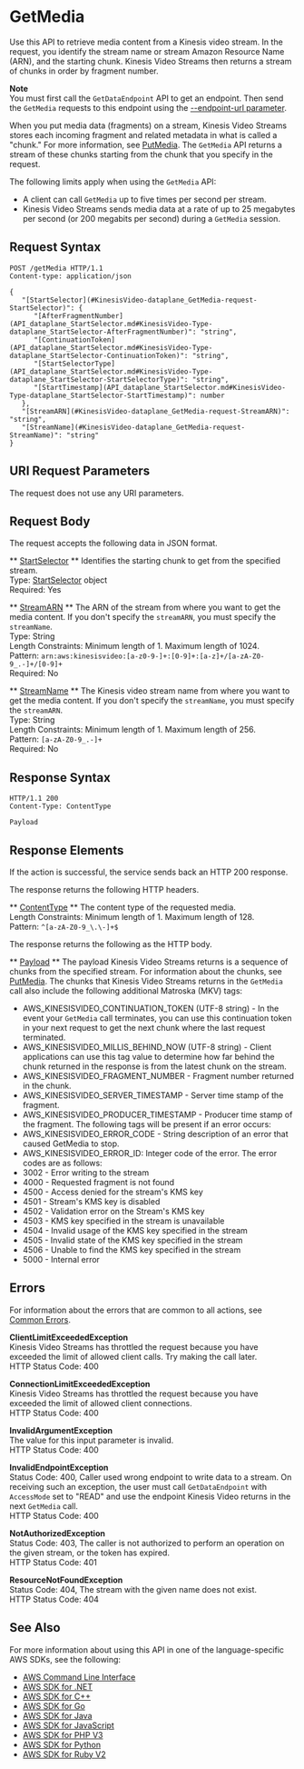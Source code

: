 # GetMedia<a name="API_dataplane_GetMedia"></a>

 Use this API to retrieve media content from a Kinesis video stream\. In the request, you identify the stream name or stream Amazon Resource Name \(ARN\), and the starting chunk\. Kinesis Video Streams then returns a stream of chunks in order by fragment number\.

**Note**  
You must first call the `GetDataEndpoint` API to get an endpoint\. Then send the `GetMedia` requests to this endpoint using the [\-\-endpoint\-url parameter](https://docs.aws.amazon.com/cli/latest/reference/)\. 

When you put media data \(fragments\) on a stream, Kinesis Video Streams stores each incoming fragment and related metadata in what is called a "chunk\." For more information, see [PutMedia](API_dataplane_PutMedia.md)\. The `GetMedia` API returns a stream of these chunks starting from the chunk that you specify in the request\. 

The following limits apply when using the `GetMedia` API:
+ A client can call `GetMedia` up to five times per second per stream\. 
+ Kinesis Video Streams sends media data at a rate of up to 25 megabytes per second \(or 200 megabits per second\) during a `GetMedia` session\. 

## Request Syntax<a name="API_dataplane_GetMedia_RequestSyntax"></a>

```
POST /getMedia HTTP/1.1
Content-type: application/json

{
   "[StartSelector](#KinesisVideo-dataplane_GetMedia-request-StartSelector)": { 
      "[AfterFragmentNumber](API_dataplane_StartSelector.md#KinesisVideo-Type-dataplane_StartSelector-AfterFragmentNumber)": "string",
      "[ContinuationToken](API_dataplane_StartSelector.md#KinesisVideo-Type-dataplane_StartSelector-ContinuationToken)": "string",
      "[StartSelectorType](API_dataplane_StartSelector.md#KinesisVideo-Type-dataplane_StartSelector-StartSelectorType)": "string",
      "[StartTimestamp](API_dataplane_StartSelector.md#KinesisVideo-Type-dataplane_StartSelector-StartTimestamp)": number
   },
   "[StreamARN](#KinesisVideo-dataplane_GetMedia-request-StreamARN)": "string",
   "[StreamName](#KinesisVideo-dataplane_GetMedia-request-StreamName)": "string"
}
```

## URI Request Parameters<a name="API_dataplane_GetMedia_RequestParameters"></a>

The request does not use any URI parameters\.

## Request Body<a name="API_dataplane_GetMedia_RequestBody"></a>

The request accepts the following data in JSON format\.

 ** [StartSelector](#API_dataplane_GetMedia_RequestSyntax) **   <a name="KinesisVideo-dataplane_GetMedia-request-StartSelector"></a>
Identifies the starting chunk to get from the specified stream\.   
Type: [StartSelector](API_dataplane_StartSelector.md) object  
Required: Yes

 ** [StreamARN](#API_dataplane_GetMedia_RequestSyntax) **   <a name="KinesisVideo-dataplane_GetMedia-request-StreamARN"></a>
The ARN of the stream from where you want to get the media content\. If you don't specify the `streamARN`, you must specify the `streamName`\.  
Type: String  
Length Constraints: Minimum length of 1\. Maximum length of 1024\.  
Pattern: `arn:aws:kinesisvideo:[a-z0-9-]+:[0-9]+:[a-z]+/[a-zA-Z0-9_.-]+/[0-9]+`   
Required: No

 ** [StreamName](#API_dataplane_GetMedia_RequestSyntax) **   <a name="KinesisVideo-dataplane_GetMedia-request-StreamName"></a>
The Kinesis video stream name from where you want to get the media content\. If you don't specify the `streamName`, you must specify the `streamARN`\.  
Type: String  
Length Constraints: Minimum length of 1\. Maximum length of 256\.  
Pattern: `[a-zA-Z0-9_.-]+`   
Required: No

## Response Syntax<a name="API_dataplane_GetMedia_ResponseSyntax"></a>

```
HTTP/1.1 200
Content-Type: ContentType

Payload
```

## Response Elements<a name="API_dataplane_GetMedia_ResponseElements"></a>

If the action is successful, the service sends back an HTTP 200 response\.

The response returns the following HTTP headers\.

 ** [ContentType](#API_dataplane_GetMedia_ResponseSyntax) **   <a name="KinesisVideo-dataplane_GetMedia-response-ContentType"></a>
The content type of the requested media\.  
Length Constraints: Minimum length of 1\. Maximum length of 128\.  
Pattern: `^[a-zA-Z0-9_\.\-]+$` 

The response returns the following as the HTTP body\.

 ** [Payload](#API_dataplane_GetMedia_ResponseSyntax) **   <a name="KinesisVideo-dataplane_GetMedia-response-Payload"></a>
 The payload Kinesis Video Streams returns is a sequence of chunks from the specified stream\. For information about the chunks, see [PutMedia](API_dataplane_PutMedia.md)\. The chunks that Kinesis Video Streams returns in the `GetMedia` call also include the following additional Matroska \(MKV\) tags:   
+ AWS\_KINESISVIDEO\_CONTINUATION\_TOKEN \(UTF\-8 string\) \- In the event your `GetMedia` call terminates, you can use this continuation token in your next request to get the next chunk where the last request terminated\.
+ AWS\_KINESISVIDEO\_MILLIS\_BEHIND\_NOW \(UTF\-8 string\) \- Client applications can use this tag value to determine how far behind the chunk returned in the response is from the latest chunk on the stream\. 
+ AWS\_KINESISVIDEO\_FRAGMENT\_NUMBER \- Fragment number returned in the chunk\.
+ AWS\_KINESISVIDEO\_SERVER\_TIMESTAMP \- Server time stamp of the fragment\.
+ AWS\_KINESISVIDEO\_PRODUCER\_TIMESTAMP \- Producer time stamp of the fragment\.
The following tags will be present if an error occurs:  
+ AWS\_KINESISVIDEO\_ERROR\_CODE \- String description of an error that caused GetMedia to stop\.
+ AWS\_KINESISVIDEO\_ERROR\_ID: Integer code of the error\.
The error codes are as follows:  
+ 3002 \- Error writing to the stream
+ 4000 \- Requested fragment is not found
+ 4500 \- Access denied for the stream's KMS key
+ 4501 \- Stream's KMS key is disabled
+ 4502 \- Validation error on the Stream's KMS key
+ 4503 \- KMS key specified in the stream is unavailable
+ 4504 \- Invalid usage of the KMS key specified in the stream
+ 4505 \- Invalid state of the KMS key specified in the stream
+ 4506 \- Unable to find the KMS key specified in the stream
+ 5000 \- Internal error

## Errors<a name="API_dataplane_GetMedia_Errors"></a>

For information about the errors that are common to all actions, see [Common Errors](CommonErrors.md)\.

 **ClientLimitExceededException**   
Kinesis Video Streams has throttled the request because you have exceeded the limit of allowed client calls\. Try making the call later\.  
HTTP Status Code: 400

 **ConnectionLimitExceededException**   
Kinesis Video Streams has throttled the request because you have exceeded the limit of allowed client connections\.  
HTTP Status Code: 400

 **InvalidArgumentException**   
The value for this input parameter is invalid\.  
HTTP Status Code: 400

 **InvalidEndpointException**   
 Status Code: 400, Caller used wrong endpoint to write data to a stream\. On receiving such an exception, the user must call `GetDataEndpoint` with `AccessMode` set to "READ" and use the endpoint Kinesis Video returns in the next `GetMedia` call\.   
HTTP Status Code: 400

 **NotAuthorizedException**   
Status Code: 403, The caller is not authorized to perform an operation on the given stream, or the token has expired\.  
HTTP Status Code: 401

 **ResourceNotFoundException**   
Status Code: 404, The stream with the given name does not exist\.  
HTTP Status Code: 404

## See Also<a name="API_dataplane_GetMedia_SeeAlso"></a>

For more information about using this API in one of the language\-specific AWS SDKs, see the following:
+  [AWS Command Line Interface](https://docs.aws.amazon.com/goto/aws-cli/kinesis-video-data-2017-09-30/GetMedia) 
+  [AWS SDK for \.NET](https://docs.aws.amazon.com/goto/DotNetSDKV3/kinesis-video-data-2017-09-30/GetMedia) 
+  [AWS SDK for C\+\+](https://docs.aws.amazon.com/goto/SdkForCpp/kinesis-video-data-2017-09-30/GetMedia) 
+  [AWS SDK for Go](https://docs.aws.amazon.com/goto/SdkForGoV1/kinesis-video-data-2017-09-30/GetMedia) 
+  [AWS SDK for Java](https://docs.aws.amazon.com/goto/SdkForJava/kinesis-video-data-2017-09-30/GetMedia) 
+  [AWS SDK for JavaScript](https://docs.aws.amazon.com/goto/AWSJavaScriptSDK/kinesis-video-data-2017-09-30/GetMedia) 
+  [AWS SDK for PHP V3](https://docs.aws.amazon.com/goto/SdkForPHPV3/kinesis-video-data-2017-09-30/GetMedia) 
+  [AWS SDK for Python](https://docs.aws.amazon.com/goto/boto3/kinesis-video-data-2017-09-30/GetMedia) 
+  [AWS SDK for Ruby V2](https://docs.aws.amazon.com/goto/SdkForRubyV2/kinesis-video-data-2017-09-30/GetMedia) 